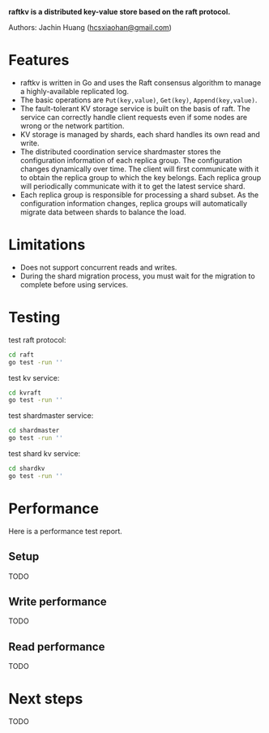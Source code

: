 **raftkv is a distributed key-value store based on the raft protocol.**

Authors: Jachin Huang (hcsxiaohan@gmail.com)

# Features
* raftkv is written in Go and uses the Raft consensus algorithm to manage a highly-available replicated log.
* The basic operations are `Put(key,value)`, `Get(key)`, `Append(key,value)`.
* The fault-tolerant KV storage service is built on the basis of raft. The service can correctly handle client requests even if some nodes are wrong or the network partition.
* KV storage is managed by shards, each shard handles its own read and write.
* The distributed coordination service shardmaster stores the configuration information of each replica group. The configuration changes dynamically over time. The client will first communicate with it to obtain the replica group to which the key belongs. Each replica group will periodically communicate with it to get the latest service shard.
* Each replica group is responsible for processing a shard subset. As the configuration information changes, replica groups will automatically migrate data between shards to balance the load.


# Limitations
* Does not support concurrent reads and writes.
* During the shard migration process, you must wait for the migration to complete before using services.


# Testing

test raft protocol:
```bash
cd raft
go test -run ''
```

test kv service:
```bash
cd kvraft
go test -run ''
```

test shardmaster service:
```bash
cd shardmaster
go test -run ''
```

test shard kv service:
```bash
cd shardkv
go test -run ''
```

# Performance

Here is a performance test report.

## Setup
TODO

## Write performance
TODO

## Read performance
TODO

# Next steps
TODO






